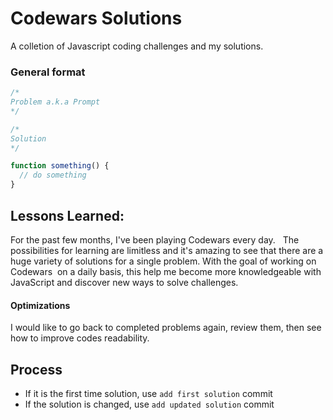 # Codewars Solutions

A colletion of Javascript coding challenges and my solutions. 

### General format

```js
/* 
Problem a.k.a Prompt
*/

/* 
Solution
*/

function something() {
  // do something
}
```
## Lessons Learned:

For the past few months, I've been playing Codewars every day.   The possibilities for learning are limitless and it's amazing to see that there are a huge variety of solutions for a single problem. With the goal of working on Codewars  on a daily basis, this help me become more knowledgeable with JavaScript and discover new ways to solve challenges.

#### Optimizations 

I would like to go back to completed problems again, review them, then see how to improve codes readability. 

## Process

- If it is the first time solution, use `add first solution` commit
- If the solution is changed, use `add updated solution` commit
